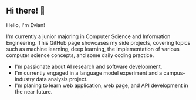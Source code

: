 ## Hi there! 🙌

Hello, I'm Evian!

I'm currently a junior majoring in Computer Science and Information Engineering. 
This GitHub page showcases my side projects, covering topics such as machine learning, deep learning, the implementation of various computer science concepts, and some daily coding practice.

- I'm passionate about AI research and software development.
- I'm currently engaged in a language model experiment and a campus-industry data analysis project.
- I'm planing to learn web application, web page, and API development in the near future.

<!--
**Evian-Chen/Evian-Chen** is a ✨ _special_ ✨ repository because its `README.md` (this file) appears on your GitHub profile.

Here are some ideas to get you started:

- 🔭 I’m currently working on ...
- 🌱 I’m currently learning ...
- 👯 I’m looking to collaborate on ...
- 🤔 I’m looking for help with ...
- 💬 Ask me about ...
- 📫 How to reach me: ...
- 😄 Pronouns: ...
- ⚡ Fun fact: ...
-->
